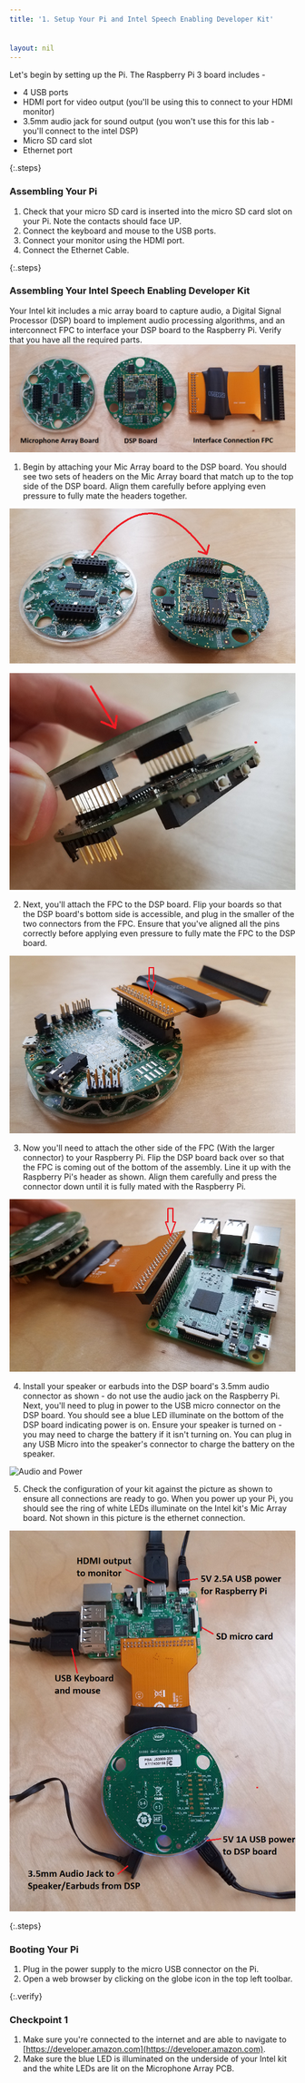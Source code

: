 ```yaml
---
title: '1. Setup Your Pi and Intel Speech Enabling Developer Kit'


layout: nil
---
```


Let's begin by setting up the Pi. The Raspberry Pi 3 board includes -

- 4 USB ports
- HDMI port for video output (you'll be using this to connect to your HDMI monitor)
- 3.5mm audio jack for sound output (you won't use this for this lab - you'll connect to the intel DSP)
- Micro SD card slot
- Ethernet port

{:.steps}
### Assembling Your Pi

1. Check that your micro SD card is inserted into the micro SD card slot on your Pi.  Note the contacts should face UP.
2. Connect the keyboard and mouse to the USB ports.
3. Connect your monitor using the HDMI port.
4. Connect the Ethernet Cable.

{:.steps}
### Assembling Your Intel Speech Enabling Developer Kit

Your Intel kit includes a mic array board to capture audio, a Digital Signal Processor (DSP) board to implement audio processing algorithms, and an interconnect FPC to interface your DSP board to the Raspberry Pi.  Verify that you have all the required parts.
![contents](/assets/contents.png)

1. Begin by attaching your Mic Array board to the DSP board.  You should see two sets of headers on the Mic Array board that match up to the top side of the DSP board.  Align them carefully before applying even pressure to fully mate the headers together.

![Connect Mic PCB to DSP PCB](/assets/FlipConnect.png)

![Connect Detail](/assets/AlignPress.png)

2. Next, you'll attach the FPC to the DSP board.  Flip your boards so that the DSP board's bottom side is accessible, and plug in the smaller of the two connectors from the FPC.  Ensure that you've aligned all the pins correctly before applying even pressure to fully mate the FPC to the DSP board.

![FPC to DSP](/assets/ConnectorPress.png)

3. Now you'll need to attach the other side of the FPC (With the larger connector) to your Raspberry Pi.  Flip the DSP board back over so that the FPC is coming out of the bottom of the assembly.  Line it up with the Raspberry Pi's header as shown.  Align them carefully and press the connector down until it is fully mated with the Raspberry Pi.

![Pi to FPC](/assets/PiConnect.png)

4. Install your speaker or earbuds into the DSP board's 3.5mm audio connector as shown - do not use the audio jack on the Raspberry Pi.  Next, you'll need to plug in power to the USB micro connector on the DSP board.  You should see a blue LED illuminate on the bottom of the DSP board indicating power is on.  Ensure your speaker is turned on - you may need to charge the battery if it isn't turning on.  You can plug in any USB Micro into the speaker's connector to charge the battery on the speaker.

![Audio and Power](/assets/AudioPowerInstall.png)

5. Check the configuration of your kit against the picture as shown to ensure all connections are ready to go.  When you power up your Pi, you should see the ring of white LEDs illuminate on the Intel kit's Mic Array board.  Not shown in this picture is the ethernet connection.

![SetupFinished](/assets/SetupFinished.png)


{:.steps}
### Booting Your Pi

1. Plug in the power supply to the micro USB connector on the Pi.
2. Open a web browser by clicking on the globe icon in the top left toolbar.

{:.verify}
### Checkpoint 1
1. Make sure you're connected to the internet and are able to navigate to [https://developer.amazon.com](https://developer.amazon.com).
2. Make sure the blue LED is illuminated on the underside of your Intel kit and the white LEDs are lit on the Microphone Array PCB.
